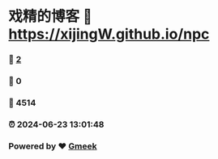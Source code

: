 # 戏精的博客 :link: https://xijingW.github.io/npc 
### :page_facing_up: [2](https://xijingW.github.io/npc/tag.html) 
### :speech_balloon: 0 
### :hibiscus: 4514 
### :alarm_clock: 2024-06-23 13:01:48 
### Powered by :heart: [Gmeek](https://github.com/Meekdai/Gmeek)
